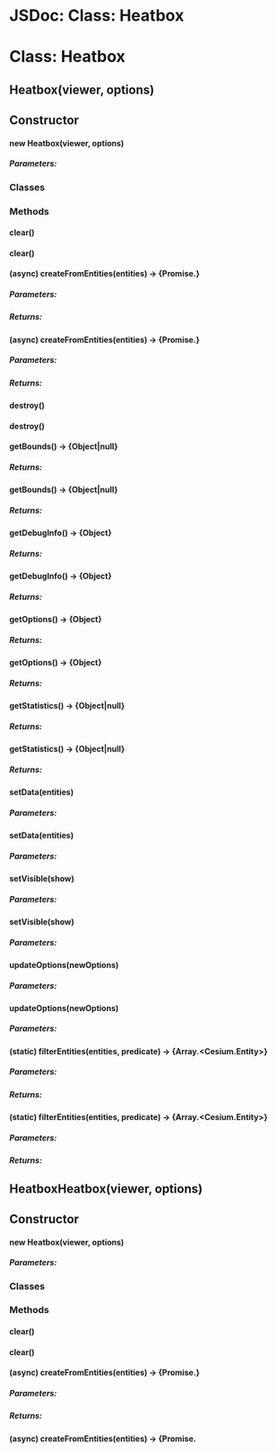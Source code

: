 # JSDoc: Class: Heatbox

# Class: Heatbox

## Heatbox(viewer, options)

## Constructor

#### new Heatbox(viewer, options)

##### Parameters:

### Classes

### Methods

#### clear()

#### clear()

#### (async) createFromEntities(entities) → {Promise.<Object>}

##### Parameters:

##### Returns:

#### (async) createFromEntities(entities) → {Promise.<Object>}

##### Parameters:

##### Returns:

#### destroy()

#### destroy()

#### getBounds() → {Object|null}

##### Returns:

#### getBounds() → {Object|null}

##### Returns:

#### getDebugInfo() → {Object}

##### Returns:

#### getDebugInfo() → {Object}

##### Returns:

#### getOptions() → {Object}

##### Returns:

#### getOptions() → {Object}

##### Returns:

#### getStatistics() → {Object|null}

##### Returns:

#### getStatistics() → {Object|null}

##### Returns:

#### setData(entities)

##### Parameters:

#### setData(entities)

##### Parameters:

#### setVisible(show)

##### Parameters:

#### setVisible(show)

##### Parameters:

#### updateOptions(newOptions)

##### Parameters:

#### updateOptions(newOptions)

##### Parameters:

#### (static) filterEntities(entities, predicate) → {Array.<Cesium.Entity>}

##### Parameters:

##### Returns:

#### (static) filterEntities(entities, predicate) → {Array.<Cesium.Entity>}

##### Parameters:

##### Returns:

## HeatboxHeatbox(viewer, options)

## Constructor

#### new Heatbox(viewer, options)

##### Parameters:

### Classes

### Methods

#### clear()

#### clear()

#### (async) createFromEntities(entities) → {Promise.<Object>}

##### Parameters:

##### Returns:

#### (async) createFromEntities(entities) → {Promise.<Object>}

##### Parameters:

##### Returns:

#### destroy()

#### destroy()

#### getBounds() → {Object|null}

##### Returns:

#### getBounds() → {Object|null}

##### Returns:

#### getDebugInfo() → {Object}

##### Returns:

#### getDebugInfo() → {Object}

##### Returns:

#### getOptions() → {Object}

##### Returns:

#### getOptions() → {Object}

##### Returns:

#### getStatistics() → {Object|null}

##### Returns:

#### getStatistics() → {Object|null}

##### Returns:

#### setData(entities)

##### Parameters:

#### setData(entities)

##### Parameters:

#### setVisible(show)

##### Parameters:

#### setVisible(show)

##### Parameters:

#### updateOptions(newOptions)

##### Parameters:

#### updateOptions(newOptions)

##### Parameters:

#### (static) filterEntities(entities, predicate) → {Array.<Cesium.Entity>}

##### Parameters:

##### Returns:

#### (static) filterEntities(entities, predicate) → {Array.<Cesium.Entity>}

##### Parameters:

##### Returns:

## Home

### Classes

### Global

CesiumJS Viewer インスタンス

エンティティからヒートマップを作成（非同期API）

エンティティからヒートマップを作成（非同期API）

インスタンスを破棄し、イベントリスナーを解放

インスタンスを破棄し、イベントリスナーを解放

現在のオプションを取得

現在のオプションを取得

ヒートマップデータを設定し、描画を実行

ヒートマップデータを設定し、描画を実行

表示/非表示を切り替え

表示する場合はtrue

表示/非表示を切り替え

表示する場合はtrue

エンティティ配列をフィルタ（ユーティリティ, 静的メソッド）

エンティティ配列をフィルタ（ユーティリティ, 静的メソッド）

CesiumJS Viewer インスタンス

エンティティからヒートマップを作成（非同期API）

エンティティからヒートマップを作成（非同期API）

インスタンスを破棄し、イベントリスナーを解放

インスタンスを破棄し、イベントリスナーを解放

現在のオプションを取得

現在のオプションを取得

ヒートマップデータを設定し、描画を実行

ヒートマップデータを設定し、描画を実行

表示/非表示を切り替え

表示する場合はtrue

表示/非表示を切り替え

表示する場合はtrue

エンティティ配列をフィルタ（ユーティリティ, 静的メソッド）

エンティティ配列をフィルタ（ユーティリティ, 静的メソッド）

| Name | Type | Description |
|---|---|---|
| viewer | Cesium.Viewer | CesiumJS Viewer インスタンス |
| options | Object | 設定オプション |

| Name | Type | Description |
|---|---|---|
| entities | Array.<Cesium.Entity> | 対象エンティティ配列 |

| Name | Type | Description |
|---|---|---|
| entities | Array.<Cesium.Entity> | 対象エンティティ配列 |

| Name | Type | Description |
|---|---|---|
| entities | Array.<Cesium.Entity> | 対象エンティティ配列 |

| Name | Type | Description |
|---|---|---|
| entities | Array.<Cesium.Entity> | 対象エンティティ配列 |

| Name | Type | Description |
|---|---|---|
| show | boolean | 表示する場合はtrue |

| Name | Type | Description |
|---|---|---|
| show | boolean | 表示する場合はtrue |

| Name | Type | Description |
|---|---|---|
| newOptions | Object | 新しいオプション |

| Name | Type | Description |
|---|---|---|
| newOptions | Object | 新しいオプション |

| Name | Type | Description |
|---|---|---|
| entities | Array.<Cesium.Entity> | エンティティ配列 |
| predicate | function | フィルタ関数 |

| Name | Type | Description |
|---|---|---|
| entities | Array.<Cesium.Entity> | エンティティ配列 |
| predicate | function | フィルタ関数 |

| Name | Type | Description |
|---|---|---|
| viewer | Cesium.Viewer | CesiumJS Viewer インスタンス |
| options | Object | 設定オプション |

| Name | Type | Description |
|---|---|---|
| entities | Array.<Cesium.Entity> | 対象エンティティ配列 |

| Name | Type | Description |
|---|---|---|
| entities | Array.<Cesium.Entity> | 対象エンティティ配列 |

| Name | Type | Description |
|---|---|---|
| entities | Array.<Cesium.Entity> | 対象エンティティ配列 |

| Name | Type | Description |
|---|---|---|
| entities | Array.<Cesium.Entity> | 対象エンティティ配列 |

| Name | Type | Description |
|---|---|---|
| show | boolean | 表示する場合はtrue |

| Name | Type | Description |
|---|---|---|
| show | boolean | 表示する場合はtrue |

| Name | Type | Description |
|---|---|---|
| newOptions | Object | 新しいオプション |

| Name | Type | Description |
|---|---|---|
| newOptions | Object | 新しいオプション |

| Name | Type | Description |
|---|---|---|
| entities | Array.<Cesium.Entity> | エンティティ配列 |
| predicate | function | フィルタ関数 |

| Name | Type | Description |
|---|---|---|
| entities | Array.<Cesium.Entity> | エンティティ配列 |
| predicate | function | フィルタ関数 |


## Quick Start Example

```javascript
// 1. Initialize Heatbox
const viewer = new Cesium.Viewer('cesiumContainer');
const heatbox = new Heatbox(viewer);

// 2. Add sample data
heatbox.addEntityDataArray([
  { position: Cesium.Cartesian3.fromDegrees(139.7, 35.7, 100), userData: { value: 10 } },
  { position: Cesium.Cartesian3.fromDegrees(139.8, 35.8, 100), userData: { value: 20 } }
]);

// 3. Generate heatmap
await heatbox.generateHeatmap({
  voxelSize: 50,
  colorMap: 'viridis',
  highlightTopN: 5
});
```

## v0.1.6 New Features

```javascript
// Adaptive outline width control
const options = {
  outlineWidthResolver: ({ voxel, isTopN, normalizedDensity }) => {
    if (isTopN) return 6;           // TopN: thick outline
    if (normalizedDensity > 0.7) return 1; // Dense: thin
    return 3;                       // Sparse: normal
  },
  voxelGap: 1.5,        // Gap between voxels (meters)
  outlineOpacity: 0.8   // Outline transparency
};
```

